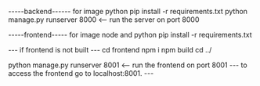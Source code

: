 -----backend------
for image python
pip install -r requirements.txt
python manage.py runserver 8000  <-- run the server on port 8000

-----frontend-----
for image node and python
pip install -r requirements.txt

--- if frontend is not built ---
cd frontend
npm i
npm build
cd ../

python manage.py runserver 8001 <-- run the frontend on port 8001
--- to access the frontend go to localhost:8001. ---